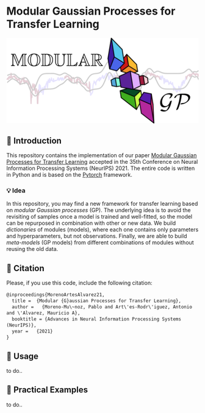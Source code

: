 # Modular Gaussian Processes for Transfer Learning

<img src="/extra/modular_gp_logo.png" width=1000>

## 🧩 Introduction

This repository contains the implementation of our paper [Modular Gaussian Processes for Transfer Learning](https://arxiv.org/abs/2110.13515) accepted in the 35th Conference on Neural Information Processing Systems (NeurIPS) 2021. The entire code is written in Python and is based on the [Pytorch](https://pytorch.org/) framework.

### 💡 Idea

In this repository, you may find a new framework for transfer learning based on *modular Gaussian processes* (GP). The underlying idea is to avoid the revisiting of samples once a model is trained and well-fitted, so the model can be repurposed in combination with other or new data. We build *dictionaries* of modules (models), where each one contains only parameters and hyperparameters, but not observations. Finally, we are able to build *meta-models* (GP models) from different combinations of modules without reusing the old data.

## 🧩 Citation

Please, if you use this code, include the following citation:
```
@inproceedings{MorenoArtesAlvarez21,
  title =  {Modular {G}aussian Processes for Transfer Learning},
  author =   {Moreno-Mu\~noz, Pablo and Art\'es-Rodr\'iguez, Antonio and \'Alvarez, Mauricio A},
  booktitle = {Advances in Neural Information Processing Systems (NeurIPS)},
  year =   {2021}
}
```

## 🧩 Usage
to do..

## 🧩 Practical Examples
to do..
